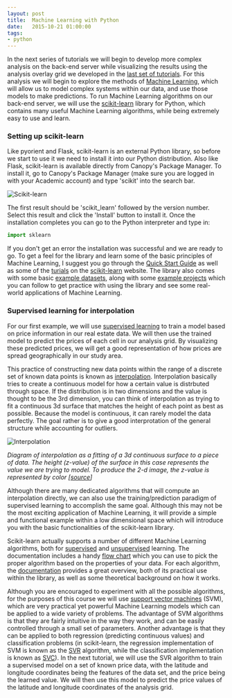 ```yaml
---
layout: post
title:  Machine Learning with Python
date:   2015-10-21 01:00:00
tags:
- python
---
```


In the next series of tutorials we will begin to develop more complex analysis on the back-end server while visualizing the results using the analysis overlay grid we developed in the [last set of tutorials](http://danilnagy.github.io/dmc/2015/10/14/creating-an-analysis-overlay/). For this analysis we will begin to explore the methods of [Machine Learning](https://en.wikipedia.org/wiki/Machine_learning), which will allow us to model complex systems within our data, and use those models to make predictions. To run Machine Learning algorithms on our back-end server, we will use the [scikit-learn](http://scikit-learn.org/) library for Python, which contains many useful Machine Learning algorithms, while being extremely easy to use and learn.

### Setting up scikit-learn

Like pyorient and Flask, scikit-learn is an external Python library, so before we start to use it we need to install it into our Python distribution. Also like Flask, scikit-learn is available directly from Canopy's Package Manager. To install it, go to Canopy's Package Manager (make sure you are logged in with your Academic account) and type 'scikit' into the search bar. 

![Scikit-learn](/dmc/images/scikit01.png)

The first result should be 'scikit_learn' followed by the version number. Select this result and click the 'Install' button to install it. Once the installation completes you can go to the Python interpreter and type in: 

```python
import sklearn
```

If you don't get an error the installation was successful and we are ready to go. To get a feel for the library and learn some of the basic principles of Machine Learning, I suggest you go through the [Quick Start Guide](http://scikit-learn.org/stable/tutorial/basic/tutorial.html) as well as some of the [turials](http://scikit-learn.org/stable/tutorial/index.html) on the [scikit-learn](http://scikit-learn.org/) website. The library also comes with some basic [example datasets](http://scikit-learn.org/stable/datasets/index.html#toy-datasets), along with some [example projects](http://scikit-learn.org/stable/auto_examples/index.html) which you can follow to get practice with using the library and see some real-world applications of Machine Learning.

### Supervised learning for interpolation

For our first example, we will use [supervised learning](https://en.wikipedia.org/wiki/Supervised_learning) to train a model based on price information in our real estate data. We will then use the trained model to predict the prices of each cell in our analysis grid. By visualizing these predicted prices, we will get a good representation of how prices are spread geographically in our study area. 

This practice of constructing new data points within the range of a discrete set of known data points is known as [interpolation](https://en.wikipedia.org/wiki/Supervised_learning). Interpolation basically tries to create a continuous model for how a certain value is distrbuted through space. If the distribution is in two dimensions and the value is thought to be the 3rd dimension, you can think of interpolation as trying to fit a continuous 3d surface that matches the height of each point as best as possible. Because the model is continuous, it can rarely model the data perfectly. The goal rather is to give a good interprotation of the general structure while accounting for outliers. 

![Interpolation](/dmc/images/interp01.png)

*Diagram of interpolation as a fitting of a 3d continuous surface to a piece of data. The height (z-value) of the surface in this case represents the value we are trying to model. To produce the 2-d image, the z-value is represented by color [[source](http://www.mathworks.com/matlabcentral/fileexchange/10056-scattered-data-interpolation-and-approximation-using-radial-base-functions)]*

Although there are many dedicated algorithms that will compute an interpolation directly, we can also use the training/prediction paradigm of supervised learning to accomplish the same goal. Although this may not be the most exciting application of Machine Learning, it will provide a simple and functional example within a low dimensional space which will introduce you with the basic functionalities of the scikit-learn library.

Scikit-learn actually supports a number of different Machine Learning algorithms, both for [supervised](http://scikit-learn.org/stable/supervised_learning.html) and [unsupervised](http://scikit-learn.org/stable/unsupervised_learning.html) learning. The documentation includes a handy [flow chart](http://scikit-learn.org/stable/tutorial/machine_learning_map/index.html) which you can use to pick the proper algorithm based on the properties of your data. For each algorithm, the [documentation](http://scikit-learn.org/stable/user_guide.html) provides a great overview, both of its practical use within the library, as well as some theoretical background on how it works. 

Although you are encouraged to experiment with all the possible algorithms, for the purposes of this course we will use [support vector machines](https://en.wikipedia.org/wiki/Support_vector_machine) (SVM), which are very practical yet powerful Machine Learning models which can be applied to a wide variety of problems. The advantage of SVM algorithms is that they are fairly intuitive in the way they work, and can be easily controlled through a small set of parameters. Another advantage is that they can be applied to both regression (predicting continuous values) and classification problems (in scikit-learn, the regression implementation of SVM is known as the [SVR](http://scikit-learn.org/stable/modules/svm.html#regression) algorithm, while the classification implementation is known as [SVC](http://scikit-learn.org/stable/modules/svm.html#classification)). In the next tutorial, we will use the SVR algorithm to train a supervised model on a set of known price data, with the latitude and longitude coordinates being the features of the data set, and the price being the learned value. We will then use this model to predict the price values of the latitude and longitude coordinates of the analysis grid.